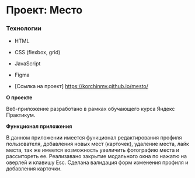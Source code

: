 # Проект: Место

### Технологии

- HTML
- CSS (flexbox, grid)
- JavaScript
- Figma

- [Ссылка на проект] https://korchinmv.github.io/mesto/

**О проекте**

Веб-приложение разработано в рамках обучающего курса Яндекс Практикум.

**Функционал приложения**

В данном приложении имеется функционал редактирования профиля пользователя, добавления новых мест (карточек), удаление места, лайк места, так же имеется возможность увеличить фотографию места и рассмтореть ее. Реализавано закрытие модального окна по нажатю на оверлей и клавишу Esc. Сделана валидация форм изменения профиля и добавления карточки.
